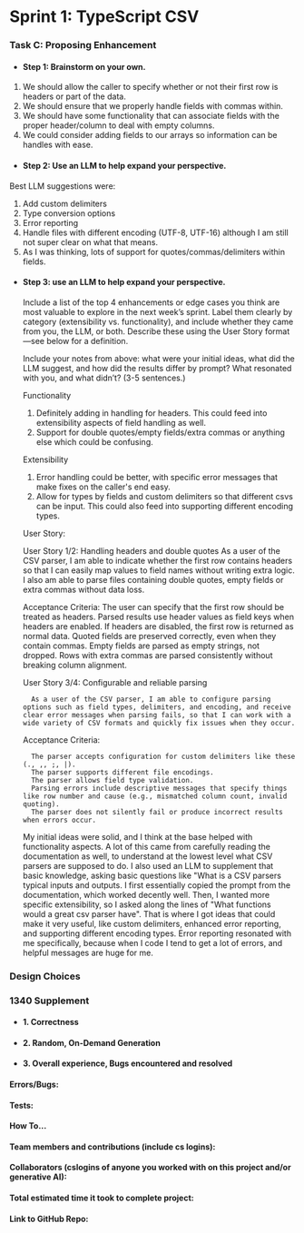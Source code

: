 # Sprint 1: TypeScript CSV

### Task C: Proposing Enhancement

- #### Step 1: Brainstorm on your own.

1. We should allow the caller to specify whether or not their first row is headers or part of the data.
2. We should ensure that we properly handle fields with commas within.
3. We should have some functionality that can associate fields with the proper header/column to deal with empty columns.
4. We could consider adding fields to our arrays so information can be handles with ease. 

- #### Step 2: Use an LLM to help expand your perspective.

Best LLM suggestions were:
1. Add custom delimiters
2. Type conversion options
3. Error reporting
4. Handle files with different encoding (UTF-8, UTF-16) although I am still not super clear on what that means.
5. As I was thinking, lots of support for quotes/commas/delimiters within fields.

- #### Step 3: use an LLM to help expand your perspective.

    Include a list of the top 4 enhancements or edge cases you think are most valuable to explore in the next week’s sprint. Label them clearly by category (extensibility vs. functionality), and include whether they came from you, the LLM, or both. Describe these using the User Story format—see below for a definition. 

    Include your notes from above: what were your initial ideas, what did the LLM suggest, and how did the results differ by prompt? What resonated with you, and what didn’t? (3-5 sentences.) 

    Functionality
    1. Definitely adding in handling for headers. This could feed into extensibility aspects of field handling as well.
    2. Support for double quotes/empty fields/extra commas or anything else which could be confusing.

    Extensibility
    1. Error handling could be better, with specific error messages that make fixes on the caller's end easy.
    2. Allow for types by fields and custom delimiters so that different csvs can be input. This could also feed into supporting different encoding types. 

    User Story:

    User Story 1/2: Handling headers and double quotes
    As a user of the CSV parser, I am able to indicate whether the first row contains headers so that I can easily map values to field names without writing extra logic. I also am able to parse files containing double quotes, empty fields or extra commas without data loss. 

    Acceptance Criteria:
        The user can specify that the first row should be treated as headers.
        Parsed results use header values as field keys when headers are enabled.
        If headers are disabled, the first row is returned as normal data.
        Quoted fields are preserved correctly, even when they contain commas.
        Empty fields are parsed as empty strings, not dropped.
        Rows with extra commas are parsed consistently without breaking column alignment.

    User Story 3/4: Configurable and reliable parsing

        As a user of the CSV parser, I am able to configure parsing options such as field types, delimiters, and encoding, and receive clear error messages when parsing fails, so that I can work with a wide variety of CSV formats and quickly fix issues when they occur.

    Acceptance Criteria:

        The parser accepts configuration for custom delimiters like these (., ,, ;, |).
        The parser supports different file encodings.
        The parser allows field type validation.
        Parsing errors include descriptive messages that specify things like row number and cause (e.g., mismatched column count, invalid quoting).
        The parser does not silently fail or produce incorrect results when errors occur.

    My initial ideas were solid, and I think at the base helped with functionality aspects. A lot of this came from carefully reading the documentation as well, to understand at the lowest level what CSV parsers are supposed to do. I also used an LLM to supplement that basic knowledge, asking basic questions like "What is a CSV parsers typical inputs and outputs. I first essentially copied the prompt from the documentation, which worked decently well. Then, I wanted more specific extensibility, so I asked along the lines of "What functions would a great csv parser have". That is where I got ideas that could make it very useful, like custom delimiters, enhanced error reporting, and supporting different encoding types. Error reporting resonated with me specifically, because when I code I tend to get a lot of errors, and helpful messages are huge for me.

### Design Choices

### 1340 Supplement

- #### 1. Correctness

- #### 2. Random, On-Demand Generation

- #### 3. Overall experience, Bugs encountered and resolved
#### Errors/Bugs:
#### Tests:
#### How To…

#### Team members and contributions (include cs logins):

#### Collaborators (cslogins of anyone you worked with on this project and/or generative AI):
#### Total estimated time it took to complete project:
#### Link to GitHub Repo:  
